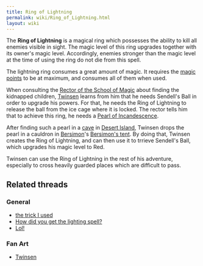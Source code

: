 ```yaml
---
title: Ring of Lightning
permalink: wiki/Ring_of_Lightning.html
layout: wiki
---
```


The **Ring of Lightning** is a magical ring which possesses the ability
to kill all enemies visible in sight. The magic level of this ring
upgrades together with its owner's magic level. Accordingly, enemies
stronger than the magic level at the time of using the ring do not die
from this spell.

The lightning ring consumes a great amount of magic. It requires the
[magic points](magic_points "wikilink") to be at maximum, and consumes
all of them when used.

When consulting the [Rector of the School of
Magic](Rector_of_the_School_of_Magic "wikilink") about finding the
kidnapped children, [Twinsen](Twinsen "wikilink") learns from him that
he needs Sendell's Ball in order to upgrade his powers. For that, he
needs the Ring of Lightning to release the ball from the ice cage where
it is locked. The rector tells him that to achieve this ring, he needs a
[Pearl of Incandescence](Pearl_of_Incandescence "wikilink").

After finding such a pearl in a
[cave](cave_of_the_pearl_of_incandescence "wikilink") in [Desert
Island](Desert_Island "wikilink"), Twinsen drops the pearl in a cauldron
in [Bersimon](Bersimon "wikilink")'s [Bersimon's
tent](Bersimon's_tent "wikilink"). By doing that, Twinsen creates the
Ring of Lightning, and can then use it to trrieve Sendell's Ball, which
upgrades his magic level to Red.

Twinsen can use the Ring of Lightning in the rest of his adventure,
especially to cross heavily guarded places which are difficult to pass.

## Related threads

### General

- [the trick I used](https://forum.magicball.net/showthread.php?t=3399)
- [How did you get the lighting
  spell?](https://forum.magicball.net/showthread.php?t=3407)
- [Lol!](https://forum.magicball.net/showthread.php?t=2189)

### Fan Art

- [Twinsen](https://forum.magicball.net/showthread.php?t=11287)
